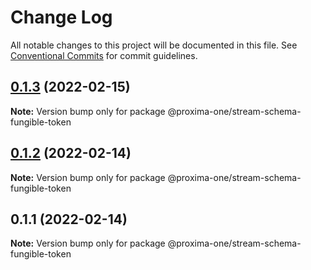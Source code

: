 # Change Log

All notable changes to this project will be documented in this file.
See [Conventional Commits](https://conventionalcommits.org) for commit guidelines.

## [0.1.3](https://github.com/proxima-one/proxima-npm/compare/@proxima-one/stream-schema-fungible-token@0.1.2...@proxima-one/stream-schema-fungible-token@0.1.3) (2022-02-15)

**Note:** Version bump only for package @proxima-one/stream-schema-fungible-token





## [0.1.2](https://github.com/proxima-one/proxima-npm/compare/@proxima-one/stream-schema-fungible-token@0.1.1...@proxima-one/stream-schema-fungible-token@0.1.2) (2022-02-14)

**Note:** Version bump only for package @proxima-one/stream-schema-fungible-token





## 0.1.1 (2022-02-14)

**Note:** Version bump only for package @proxima-one/stream-schema-fungible-token
